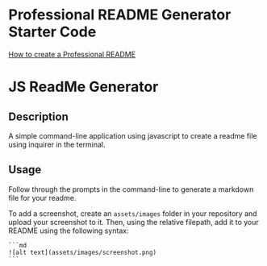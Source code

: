 # Professional README Generator Starter Code

[How to create a Professional README](https://coding-boot-camp.github.io/full-stack/github/professional-readme-guide)

# JS ReadMe Generator

## Description

A simple command-line application using javascript to create a readme file using inquirer in the terminal.

## Usage

Follow through the prompts in the command-line to generate a markdown file for your readme.


To add a screenshot, create an `assets/images` folder in your repository and upload your screenshot to it. Then, using the relative filepath, add it to your README using the following syntax:

    ```md
    ![alt text](assets/images/screenshot.png)
    ```